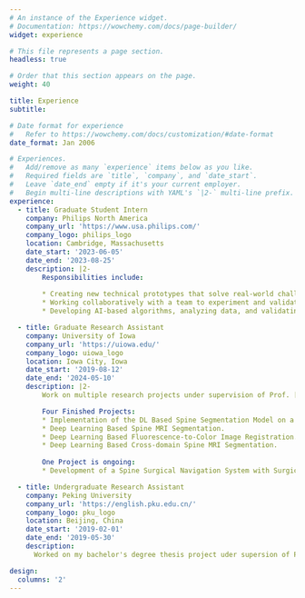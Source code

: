 ```yaml
---
# An instance of the Experience widget.
# Documentation: https://wowchemy.com/docs/page-builder/
widget: experience

# This file represents a page section.
headless: true

# Order that this section appears on the page.
weight: 40

title: Experience
subtitle:

# Date format for experience
#   Refer to https://wowchemy.com/docs/customization/#date-format
date_format: Jan 2006

# Experiences.
#   Add/remove as many `experience` items below as you like.
#   Required fields are `title`, `company`, and `date_start`.
#   Leave `date_end` empty if it's your current employer.
#   Begin multi-line descriptions with YAML's `|2-` multi-line prefix.
experience:
  - title: Graduate Student Intern
    company: Philips North America
    company_url: 'https://www.usa.philips.com/'
    company_logo: philips_logo
    location: Cambridge, Massachusetts
    date_start: '2023-06-05'
    date_end: '2023-08-25'
    description: |2-
        Responsibilities include:
        
        * Creating new technical prototypes that solve real-world challenges in image-guided interventions.
        * Working collaboratively with a team to experiment and validate the utility of such prototypes.
        * Developing AI-based algorithms, analyzing data, and validating algorithms.

  - title: Graduate Research Assistant
    company: University of Iowa
    company_url: 'https://uiowa.edu/'
    company_logo: uiowa_logo
    location: Iowa City, Iowa
    date_start: '2019-08-12'
    date_end: '2024-05-10'
    description: |2-
        Work on multiple research projects under supervision of Prof. [Yang Liu](https://engineering.uiowa.edu/people/yang-liu).

        Four Finished Projects:
        * Implementation of the DL Based Spine Segmentation Model on a Xilinx FPGA Platform.
        * Deep Learning Based Spine MRI Segmentation.
        * Deep Learning Based Fluorescence-to-Color Image Registration.
        * Deep Learning Based Cross-domain Spine MRI Segmentation.
        
        One Project is ongoing:
        * Development of a Spine Surgical Navigation System with Surgical Tool Tracking and AR Capabilities

  - title: Undergraduate Research Assistant
    company: Peking University
    company_url: 'https://english.pku.edu.cn/'
    company_logo: pku_logo
    location: Beijing, China
    date_start: '2019-02-01'
    date_end: '2019-05-30'
    description: 
      Worked on my bachelor's degree thesis project uder supersion of Prof. Yadong Mu. This project focuses on human pose estimation. In this project, I used a deep learning based framework for estimating human pose from both images and videos. 

design:
  columns: '2'
---
```

